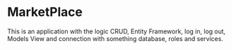 # MarketPlace
This is an application with the logic CRUD, Entity Framework, log in, log out, Models View and connection with something database, roles and services.
